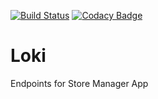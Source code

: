 [![Build Status](https://travis-ci.org/Makavura/Loki.svg?branch=develop)](https://travis-ci.org/Makavura/Loki)
[![Codacy Badge](https://api.codacy.com/project/badge/Grade/870ae21efc8e4118a6bcf95732dea090)](https://www.codacy.com/app/Makavura/Loki?utm_source=github.com&amp;utm_medium=referral&amp;utm_content=Makavura/Loki&amp;utm_campaign=Badge_Grade)

# Loki
Endpoints for Store Manager App

